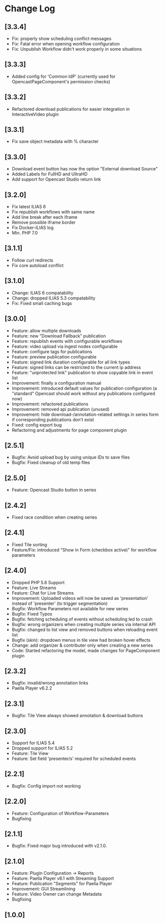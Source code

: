 # Change Log

## [3.3.4]
- Fix: properly show scheduling conflict messages
- Fix: Fatal error when opening workflow configuration
- Fix: Unpublish Workflow didn't work properly in some situations

## [3.3.3]
- Added config for 'Common IdP' (currently used for OpencastPageComponent's permission checks)

## [3.3.2]
- Refactored download publications for easier integration in InteractiveVideo plugin

## [3.3.1]
- Fix save object metadata with % character

## [3.3.0]
- Download event button has now the option "External download Source"
- Added Labels for FullHD and UltraHD
- Add support for Opencast Studio return link

## [3.2.0]
- Fix latest ILIAS 6
- Fix republish workflows with same name
- Add line break after each iframe
- Remove possible iframe border
- Fix Docker-ILIAS log
- Min. PHP 7.0

## [3.1.1]
- Follow curl redirects
- Fix core autoload conflict

## [3.1.0]
- Change: ILIAS 6 compatability
- Change: dropped ILIAS 5.3 compatability
- Fix: Fixed small caching bugs

## [3.0.0]
- Feature: allow multiple downloads
- Feature: new "Download Fallback" publication
- Feature: republish events with configurable workflows
- Feature: video upload via ingest nodes configurable
- Feature: configure tags for publications
- Feature: preview publication configurable
- Feature: signed link duration configurable for all link types
- Feature: signed links can be restricted to the current ip address
- Feature: "unprotected link" publication to show copyable link in event list
- Improvement: finally a configuration manual
- Improvement: introduced default values for publication configuration (a "standard" Opencast should work without any publications configured now)
- Improvement: refactored publications 
- Improvement: removed api publication (unused)
- Improvement: hide download-/annotation-related settings in series form if corresponding publications don't exist
- Fixed: config export bug
- Refactoring and adjustments for page component plugin

## [2.5.1]
- Bugfix: Avoid upload bug by using unique IDs to save files
- Bugfix: Fixed cleanup of old temp files

## [2.5.0]
- Feature: Opencast Studio button in series

## [2.4.2]
- Fixed race condition when creating series

## [2.4.1]
- Fixed Tile sorting
- Feature/Fix: introduced "Show in Form (checkbox active)" for workflow parameters

## [2.4.0]
- Dropped PHP 5.6 Support
- Feature: Live Streams
- Feature: Chat for Live Streams
- Improvement: Uploaded videos will now be saved as 'presentation' instead of 'presenter' (to trigger segmentation)
- Bugfix: Workflow Parameters not available for new series
- Bugfix: Fixed Typos
- Bugfix: fetching scheduling of events without scheduling led to crash
- Bugfix: wrong organizers when creating multiple series via internal API
- Bugfix: changed to list view and removed buttons when reloading event list
- Bugfix (skin): dropdown menus in tile view had broken hover effects
- Change: add organizer & contributer only when creating a new series 
- Code: Started refactoring the model, made changes for PageComponent plugin

## [2.3.2]
- Bugfix: invalid/wrong annotation links
- Paella Player v6.2.2

## [2.3.1]
- Bugfix: Tile View always showed annotation & download buttons

## [2.3.0]
- Support for ILIAS 5.4
- Dropped support for ILIAS 5.2
- Feature: Tile View
- Feature: Set field 'presenter/s' required for scheduled events

## [2.2.1]
- Bugfix: Config import not working

## [2.2.0]
- Feature: Configuration of Workflow-Parameters
- Bugfixing

## [2.1.1]
- Bugfix: Fixed major bug introduced with v2.1.0.

## [2.1.0]
- Feature: Plugin Configuration -> Reports
- Feature: Paella Player v6.1 with Streaming Support
- Feature: Publication "Segments" for Paella Player
- Improvement: GUI Streamlining
- Feature: Video Owner can change Metadata
- Bugfixing


## [1.0.0]
